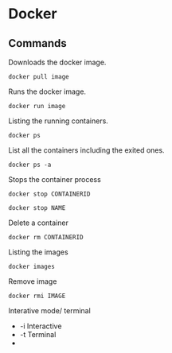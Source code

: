 # Docker

## Commands
Downloads the docker image.
 ```
 docker pull image
 ```
Runs the docker image.
```
docker run image
```
Listing the running containers.
```
docker ps
```
List all the containers including the exited ones.
```
docker ps -a
```
Stops the container process
```
docker stop CONTAINERID
```
```
docker stop NAME
```
Delete a container
```
docker rm CONTAINERID
```
Listing the images
```
docker images
```
Remove image
```
docker rmi IMAGE
```
Interative mode/ terminal
 - -i  Interactive
 -  -t Terminal
 -  
